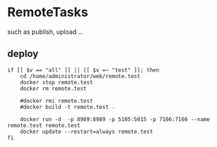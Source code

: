 # RemoteTasks
such as publish, upload ...

## deploy
```shell
if [[ $v == "all" ]] || [[ $v =~ "test" ]]; then
    cd /home/administrator/web/remote.test
    docker stop remote.test
    docker rm remote.test

    #docker rmi remote.test
    #docker build -t remote.test .

    docker run -d  -p 8989:8989 -p 5105:5015 -p 7166:7166 --name remote.test remote.test
    docker update --restart=always remote.test
fi
```